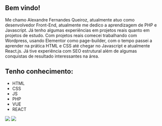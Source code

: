 ## Bem vindo!

Me chamo Alexandre Fernandes Queiroz, atualmente atuo como desenvolvedor Front-End, atualmente me dedico a aprendizagem de PHP e Javascript. Já tenho algumas experiências em projetos reais quanto em projetos de estudo. Com projetos reais comecei trabalhando com Wordpress, usando Elementor como page-builder, com o tempo passei a aprender na prática HTML e CSS até chegar no Javascript e atualmente React.js.
Já tive experiência com SEO estrutural além de algumas conquistas de resultado interessantes na área.

##
## Tenho conhecimento:

+ HTML
+ CSS
+ JS
+ PHP
+ VUE 
+ REACT



<div> 
  <a href = "mailto:alexandrefer1231@gmail.com"><img src="https://img.shields.io/badge/-Gmail-%23333?style=for-the-badge&logo=gmail&logoColor=white" target="blank"></a>
  <a href="https://www.linkedin.com/in/xand-fernand/" target="_blank"><img src="https://img.shields.io/badge/-LinkedIn-%230077B5?style=for-the-badge&logo=linkedin&logoColor=white" target="blank"></a> 
 
 
</div>

